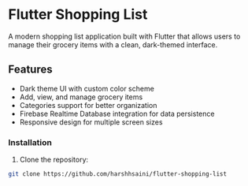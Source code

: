 # Flutter Shopping List

A modern shopping list application built with Flutter that allows users to manage their grocery items with a clean, dark-themed interface.

## Features

- Dark theme UI with custom color scheme
- Add, view, and manage grocery items
- Categories support for better organization
- Firebase Realtime Database integration for data persistence
- Responsive design for multiple screen sizes


### Installation

1. Clone the repository:
```sh
git clone https://github.com/harshhsaini/flutter-shopping-list

